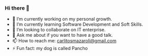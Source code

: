 ### Hi there 👋

- 🔭 I’m currently working on my personal growth.
- 🌱 I’m currently learning Software Development and Soft Skills.
- 👯 I’m looking to collaborate on IT enterprise.
- 💬 Ask me about if you want to have a good talk.
- 📫 How to reach me: carlitosmazaroli@gmail.com
- ⚡ Fun fact: my dog is called Pancho

<!--
**mazzaroli/mazzaroli** is a ✨ _special_ ✨ repository because its `README.md` (this file) appears on your GitHub profile.


-->
